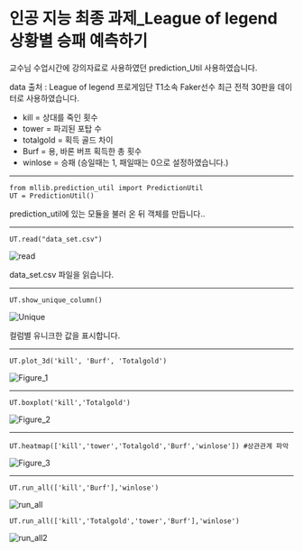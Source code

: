 # 인공 지능 최종 과제_League of legend 상황별 승패 예측하기

교수님 수업시간에 강의자료로 사용하였던 prediction_Util 사용하였습니다.

data 출처 : League of legend 프로게임단 T1소속 Faker선수 최근 전적 30판을 데이터로 사용하였습니다.

- kill = 상대를 죽인 횟수
- tower = 파괴된 포탑 수
- totalgold = 획득 골드 차이
- Burf = 용, 바론 버프 획득한 총 횟수
- winlose = 승패 (승일때는 1, 패일때는 0으로 설정하였습니다.)
<hr/>

```
from mllib.prediction_util import PredictionUtil
UT = PredictionUtil()
```

prediction_util에 있는 모듈을 불러 온 뒤 객체를 만듭니다..
<hr/>



```
UT.read("data_set.csv")
```
![read](https://user-images.githubusercontent.com/54824935/71181483-94430080-22b7-11ea-9287-8d29417557f9.PNG)

data_set.csv 파일을 읽습니다.
<hr/>



```
UT.show_unique_column()
```
![Unique](https://user-images.githubusercontent.com/54824935/71181540-ade44800-22b7-11ea-9c2e-904ed37c8a04.PNG)

컬럼별 유니크한 값을 표시합니다.
<hr/>



```
UT.plot_3d('kill', 'Burf', 'Totalgold')
```
![Figure_1](https://user-images.githubusercontent.com/54824935/71181583-c5233580-22b7-11ea-9e96-14b3b0c6dd87.png)
<hr/>



```
UT.boxplot('kill','Totalgold')
```
![Figure_2](https://user-images.githubusercontent.com/54824935/71181605-d53b1500-22b7-11ea-9921-9b834169a69f.png)
<hr/>



```
UT.heatmap(['kill','tower','Totalgold','Burf','winlose']) #상관관계 파악
```
![Figure_3](https://user-images.githubusercontent.com/54824935/71181651-eab03f00-22b7-11ea-81c0-bad8da032bc9.png)
<hr/>



```
UT.run_all(['kill','Burf'],'winlose')
```
![run_all](https://user-images.githubusercontent.com/54824935/71181689-fac81e80-22b7-11ea-896d-c00af7e055c3.PNG)

```
UT.run_all(['kill','Totalgold','tower','Burf'],'winlose')
```
![run_all2](https://user-images.githubusercontent.com/54824935/71181696-fdc30f00-22b7-11ea-81ff-96c814c3a4ec.PNG)
